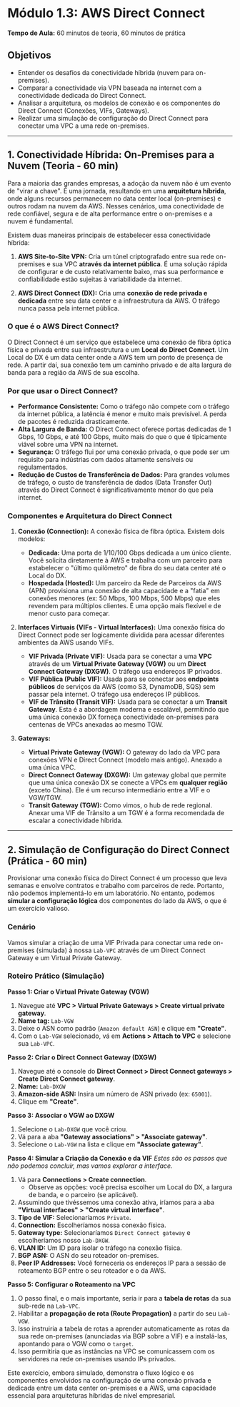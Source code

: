 # Módulo 1.3: AWS Direct Connect

**Tempo de Aula:** 60 minutos de teoria, 60 minutos de prática

## Objetivos

- Entender os desafios da conectividade híbrida (nuvem para on-premises).
- Comparar a conectividade via VPN baseada na internet com a conectividade dedicada do Direct Connect.
- Analisar a arquitetura, os modelos de conexão e os componentes do Direct Connect (Conexões, VIFs, Gateways).
- Realizar uma simulação de configuração do Direct Connect para conectar uma VPC a uma rede on-premises.

---

## 1. Conectividade Híbrida: On-Premises para a Nuvem (Teoria - 60 min)

Para a maioria das grandes empresas, a adoção da nuvem não é um evento de "virar a chave". É uma jornada, resultando em uma **arquitetura híbrida**, onde alguns recursos permanecem no data center local (on-premises) e outros rodam na nuvem da AWS. Nesses cenários, uma conectividade de rede confiável, segura e de alta performance entre o on-premises e a nuvem é fundamental.

Existem duas maneiras principais de estabelecer essa conectividade híbrida:

1.  **AWS Site-to-Site VPN:** Cria um túnel criptografado entre sua rede on-premises e sua VPC **através da internet pública**. É uma solução rápida de configurar e de custo relativamente baixo, mas sua performance e confiabilidade estão sujeitas à variabilidade da internet.

2.  **AWS Direct Connect (DX):** Cria uma **conexão de rede privada e dedicada** entre seu data center e a infraestrutura da AWS. O tráfego nunca passa pela internet pública.

### O que é o AWS Direct Connect?

O Direct Connect é um serviço que estabelece uma conexão de fibra óptica física e privada entre sua infraestrutura e um **Local do Direct Connect**. Um Local do DX é um data center onde a AWS tem um ponto de presença de rede. A partir daí, sua conexão tem um caminho privado e de alta largura de banda para a região da AWS de sua escolha.

### Por que usar o Direct Connect?

-   **Performance Consistente:** Como o tráfego não compete com o tráfego da internet pública, a latência é menor e muito mais previsível. A perda de pacotes é reduzida drasticamente.
-   **Alta Largura de Banda:** O Direct Connect oferece portas dedicadas de 1 Gbps, 10 Gbps, e até 100 Gbps, muito mais do que o que é tipicamente viável sobre uma VPN na internet.
-   **Segurança:** O tráfego flui por uma conexão privada, o que pode ser um requisito para indústrias com dados altamente sensíveis ou regulamentados.
-   **Redução de Custos de Transferência de Dados:** Para grandes volumes de tráfego, o custo de transferência de dados (Data Transfer Out) através do Direct Connect é significativamente menor do que pela internet.

### Componentes e Arquitetura do Direct Connect

1.  **Conexão (Connection):** A conexão física de fibra óptica. Existem dois modelos:
    -   **Dedicada:** Uma porta de 1/10/100 Gbps dedicada a um único cliente. Você solicita diretamente à AWS e trabalha com um parceiro para estabelecer o "último quilômetro" de fibra do seu data center até o Local do DX.
    -   **Hospedada (Hosted):** Um parceiro da Rede de Parceiros da AWS (APN) provisiona uma conexão de alta capacidade e a "fatia" em conexões menores (ex: 50 Mbps, 100 Mbps, 500 Mbps) que eles revendem para múltiplos clientes. É uma opção mais flexível e de menor custo para começar.

2.  **Interfaces Virtuais (VIFs - Virtual Interfaces):** Uma conexão física do Direct Connect pode ser logicamente dividida para acessar diferentes ambientes da AWS usando VIFs.
    -   **VIF Privada (Private VIF):** Usada para se conectar a uma **VPC** através de um **Virtual Private Gateway (VGW)** ou um **Direct Connect Gateway (DXGW)**. O tráfego usa endereços IP privados.
    -   **VIF Pública (Public VIF):** Usada para se conectar aos **endpoints públicos** de serviços da AWS (como S3, DynamoDB, SQS) sem passar pela internet. O tráfego usa endereços IP públicos.
    -   **VIF de Trânsito (Transit VIF):** Usada para se conectar a um **Transit Gateway**. Esta é a abordagem moderna e escalável, permitindo que uma única conexão DX forneça conectividade on-premises para centenas de VPCs anexadas ao mesmo TGW.

3.  **Gateways:**
    -   **Virtual Private Gateway (VGW):** O gateway do lado da VPC para conexões VPN e Direct Connect (modelo mais antigo). Anexado a uma única VPC.
    -   **Direct Connect Gateway (DXGW):** Um gateway global que permite que uma única conexão DX se conecte a VPCs em **qualquer região** (exceto China). Ele é um recurso intermediário entre a VIF e o VGW/TGW.
    -   **Transit Gateway (TGW):** Como vimos, o hub de rede regional. Anexar uma VIF de Trânsito a um TGW é a forma recomendada de escalar a conectividade híbrida.

---

## 2. Simulação de Configuração do Direct Connect (Prática - 60 min)

Provisionar uma conexão física do Direct Connect é um processo que leva semanas e envolve contratos e trabalho com parceiros de rede. Portanto, não podemos implementá-lo em um laboratório. No entanto, podemos **simular a configuração lógica** dos componentes do lado da AWS, o que é um exercício valioso.

### Cenário

Vamos simular a criação de uma VIF Privada para conectar uma rede on-premises (simulada) à nossa `Lab-VPC` através de um Direct Connect Gateway e um Virtual Private Gateway.

### Roteiro Prático (Simulação)

**Passo 1: Criar o Virtual Private Gateway (VGW)**
1.  Navegue até **VPC > Virtual Private Gateways > Create virtual private gateway**.
2.  **Name tag:** `Lab-VGW`
3.  Deixe o ASN como padrão (`Amazon default ASN`) e clique em **"Create"**.
4.  Com o `Lab-VGW` selecionado, vá em **Actions > Attach to VPC** e selecione sua `Lab-VPC`.

**Passo 2: Criar o Direct Connect Gateway (DXGW)**
1.  Navegue até o console do **Direct Connect > Direct Connect gateways > Create Direct Connect gateway**.
2.  **Name:** `Lab-DXGW`
3.  **Amazon-side ASN:** Insira um número de ASN privado (ex: `65001`).
4.  Clique em **"Create"**.

**Passo 3: Associar o VGW ao DXGW**
1.  Selecione o `Lab-DXGW` que você criou.
2.  Vá para a aba **"Gateway associations" > "Associate gateway"**.
3.  Selecione o `Lab-VGW` na lista e clique em **"Associate gateway"**.

**Passo 4: Simular a Criação da Conexão e da VIF**
*Estes são os passos que não podemos concluir, mas vamos explorar a interface.*
1.  Vá para **Connections > Create connection**.
    -   Observe as opções: você precisa escolher um Local do DX, a largura de banda, e o parceiro (se aplicável).
2.  Assumindo que tivéssemos uma conexão ativa, iríamos para a aba **"Virtual interfaces" > "Create virtual interface"**.
3.  **Tipo de VIF:** Selecionaríamos `Private`.
4.  **Connection:** Escolheríamos nossa conexão física.
5.  **Gateway type:** Selecionaríamos `Direct Connect gateway` e escolheríamos nosso `Lab-DXGW`.
6.  **VLAN ID:** Um ID para isolar o tráfego na conexão física.
7.  **BGP ASN:** O ASN do seu roteador on-premises.
8.  **Peer IP Addresses:** Você forneceria os endereços IP para a sessão de roteamento BGP entre o seu roteador e o da AWS.

**Passo 5: Configurar o Roteamento na VPC**
1.  O passo final, e o mais importante, seria ir para a **tabela de rotas** da sua sub-rede na `Lab-VPC`.
2.  Habilitar a **propagação de rota (Route Propagation)** a partir do seu `Lab-VGW`.
3.  Isso instruiria a tabela de rotas a aprender automaticamente as rotas da sua rede on-premises (anunciadas via BGP sobre a VIF) e a instalá-las, apontando para o VGW como o `target`.
4.  Isso permitiria que as instâncias na VPC se comunicassem com os servidores na rede on-premises usando IPs privados.

Este exercício, embora simulado, demonstra o fluxo lógico e os componentes envolvidos na configuração de uma conexão privada e dedicada entre um data center on-premises e a AWS, uma capacidade essencial para arquiteturas híbridas de nível empresarial.
